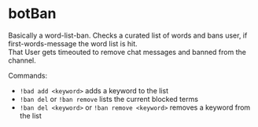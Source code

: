 # botBan

Basically a word-list-ban. Checks a curated list of words and bans user, if first-words-message the word list is hit.  
That User gets timeouted to remove chat messages and banned from the channel.

Commands:
- `!bad add <keyword>` adds a keyword to the list
- `!ban del` or `!ban remove` lists the current blocked terms
- `!ban del <keyword>` or `!ban remove <keyword>` removes a keyword from the list
